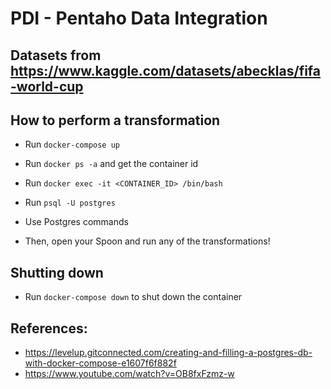 # PDI - Pentaho Data Integration
## Datasets from https://www.kaggle.com/datasets/abecklas/fifa-world-cup
## How to perform a transformation

- Run `docker-compose up`

- Run `docker ps -a` and get the container id

- Run `docker exec -it <CONTAINER_ID> /bin/bash`

- Run `psql -U postgres`

- Use Postgres commands

- Then, open your Spoon and run any of the transformations!

## Shutting down
- Run `docker-compose down` to shut down the container

## References: 
- https://levelup.gitconnected.com/creating-and-filling-a-postgres-db-with-docker-compose-e1607f6f882f
- https://www.youtube.com/watch?v=OB8fxFzmz-w
